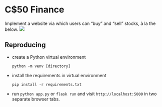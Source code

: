 # C$50 Finance
Implement a website via which users can “buy” and “sell” stocks, à la the below.
![](https://cs50.harvard.edu/x/2024/psets/9/finance/finance_2024.png)

## Reproducing
- create a Python virtual environment
  ```
  python -m venv [directory]
  ```
- install the requirements in virtual environment
  ```
  pip install -r requirements.txt
  ```
- run ```python app.py``` or ```flask run``` and visit ```http://localhost:5000``` in two separate browser tabs.

